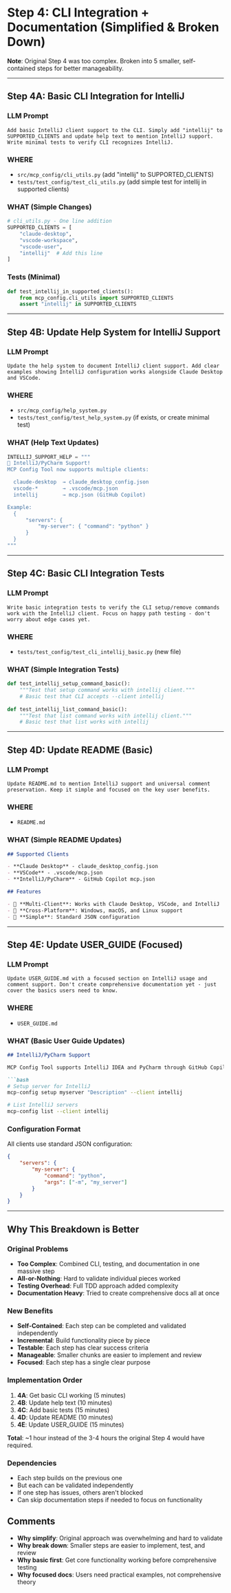 # Step 4: CLI Integration + Documentation (Simplified & Broken Down)

**Note**: Original Step 4 was too complex. Broken into 5 smaller, self-contained steps for better manageability.

---

## Step 4A: Basic CLI Integration for IntelliJ

### LLM Prompt
```
Add basic IntelliJ client support to the CLI. Simply add "intellij" to SUPPORTED_CLIENTS and update help text to mention IntelliJ support. Write minimal tests to verify CLI recognizes IntelliJ.
```

### WHERE
- `src/mcp_config/cli_utils.py` (add "intellij" to SUPPORTED_CLIENTS)
- `tests/test_config/test_cli_utils.py` (add simple test for intellij in supported clients)

### WHAT (Simple Changes)
```python
# cli_utils.py - One line addition
SUPPORTED_CLIENTS = [
    "claude-desktop", 
    "vscode-workspace", 
    "vscode-user",
    "intellij"  # Add this line
]
```

### Tests (Minimal)
```python
def test_intellij_in_supported_clients():
    from mcp_config.cli_utils import SUPPORTED_CLIENTS
    assert "intellij" in SUPPORTED_CLIENTS
```

---

## Step 4B: Update Help System for IntelliJ Support

### LLM Prompt
```
Update the help system to document IntelliJ client support. Add clear examples showing IntelliJ configuration works alongside Claude Desktop and VSCode.
```

### WHERE
- `src/mcp_config/help_system.py`
- `tests/test_config/test_help_system.py` (if exists, or create minimal test)

### WHAT (Help Text Updates)
```python
INTELLIJ_SUPPORT_HELP = """
🚀 IntelliJ/PyCharm Support!
MCP Config Tool now supports multiple clients:

  claude-desktop  → claude_desktop_config.json
  vscode-*        → .vscode/mcp.json  
  intellij        → mcp.json (GitHub Copilot)

Example:
  {
      "servers": {
          "my-server": { "command": "python" }
      }
  }
"""
```

---

## Step 4C: Basic CLI Integration Tests

### LLM Prompt
```
Write basic integration tests to verify the CLI setup/remove commands work with the IntelliJ client. Focus on happy path testing - don't worry about edge cases yet.
```

### WHERE
- `tests/test_config/test_cli_intellij_basic.py` (new file)

### WHAT (Simple Integration Tests)
```python
def test_intellij_setup_command_basic():
    """Test that setup command works with intellij client."""
    # Basic test that CLI accepts --client intellij
    
def test_intellij_list_command_basic():
    """Test that list command works with intellij client."""
    # Basic test that list works with intellij
```

---

## Step 4D: Update README (Basic)

### LLM Prompt
```
Update README.md to mention IntelliJ support and universal comment preservation. Keep it simple and focused on the key user benefits.
```

### WHERE
- `README.md`

### WHAT (Simple README Updates)
```markdown
## Supported Clients

- **Claude Desktop** - claude_desktop_config.json
- **VSCode** - .vscode/mcp.json  
- **IntelliJ/PyCharm** - GitHub Copilot mcp.json

## Features

- 🔧 **Multi-Client**: Works with Claude Desktop, VSCode, and IntelliJ
- 🚀 **Cross-Platform**: Windows, macOS, and Linux support
- 📝 **Simple**: Standard JSON configuration
```

---

## Step 4E: Update USER_GUIDE (Focused)

### LLM Prompt
```
Update USER_GUIDE.md with a focused section on IntelliJ usage and comment support. Don't create comprehensive documentation yet - just cover the basics users need to know.
```

### WHERE
- `USER_GUIDE.md`

### WHAT (Basic User Guide Updates)
```markdown
## IntelliJ/PyCharm Support

MCP Config Tool supports IntelliJ IDEA and PyCharm through GitHub Copilot:

```bash
# Setup server for IntelliJ
mcp-config setup myserver "Description" --client intellij

# List IntelliJ servers  
mcp-config list --client intellij
```

### Configuration Format

All clients use standard JSON configuration:

```json
{
    "servers": {
        "my-server": {
            "command": "python",
            "args": ["-m", "my_server"]
        }
    }
}
```

---

## Why This Breakdown is Better

### Original Problems
- **Too Complex**: Combined CLI, testing, and documentation in one massive step
- **All-or-Nothing**: Hard to validate individual pieces worked
- **Testing Overhead**: Full TDD approach added complexity
- **Documentation Heavy**: Tried to create comprehensive docs all at once

### New Benefits
- **Self-Contained**: Each step can be completed and validated independently
- **Incremental**: Build functionality piece by piece
- **Testable**: Each step has clear success criteria
- **Manageable**: Smaller chunks are easier to implement and review
- **Focused**: Each step has a single clear purpose

### Implementation Order
1. **4A**: Get basic CLI working (5 minutes)
2. **4B**: Update help text (10 minutes)  
3. **4C**: Add basic tests (15 minutes)
4. **4D**: Update README (10 minutes)
5. **4E**: Update USER_GUIDE (15 minutes)

**Total**: ~1 hour instead of the 3-4 hours the original Step 4 would have required.

### Dependencies
- Each step builds on the previous one
- But each can be validated independently
- If one step has issues, others aren't blocked
- Can skip documentation steps if needed to focus on functionality

## Comments
- **Why simplify**: Original approach was overwhelming and hard to validate
- **Why break down**: Smaller steps are easier to implement, test, and review
- **Why basic first**: Get core functionality working before comprehensive testing
- **Why focused docs**: Users need practical examples, not comprehensive theory
